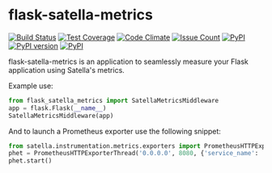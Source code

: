 flask-satella-metrics
=====================
[![Build Status](https://travis-ci.org/piotrmaslanka/flask-satella-metrics-metrics.svg)](https://travis-ci.org/piotrmaslanka/flask-satella-metrics-metrics)
[![Test Coverage](https://api.codeclimate.com/v1/badges/34b392b61482d98ad3f0/test_coverage)](https://codeclimate.com/github/piotrmaslanka/flask-satella-metrics-metrics/test_coverage)
[![Code Climate](https://codeclimate.com/github/piotrmaslanka/flask-satella-metrics-metrics/badges/gpa.svg)](https://codeclimate.com/github/piotrmaslanka/flask-satella-metrics-metrics)
[![Issue Count](https://codeclimate.com/github/piotrmaslanka/flask-satella-metrics-metrics/badges/issue_count.svg)](https://codeclimate.com/github/piotrmaslanka/flask-satella-metrics-metrics)
[![PyPI](https://img.shields.io/pypi/pyversions/flask-satella-metrics-metrics.svg)](https://pypi.python.org/pypi/flask-satella-metrics-metrics)
[![PyPI version](https://badge.fury.io/py/flask-satella-metrics-metrics.svg)](https://badge.fury.io/py/flask-satella-metrics-metrics)
[![PyPI](https://img.shields.io/pypi/implementation/flask-satella-metrics-metrics.svg)](https://pypi.python.org/pypi/flask-satella-metrics-metrics)

flask-satella-metrics is an application to seamlessly measure your Flask application using Satella's metrics.

Example use:

```python
from flask_satella_metrics import SatellaMetricsMiddleware
app = flask.Flask(__name__)
SatellaMetricsMiddleware(app)
```

And to launch a Prometheus exporter use the following snippet:

```python
from satella.instrumentation.metrics.exporters import PrometheusHTTPExporterThread
phet = PrometheusHTTPExporterThread('0.0.0.0', 8080, {'service_name': 'my_service'})
phet.start()
```
